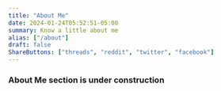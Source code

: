 ```yaml
---
title: "About Me"
date: 2024-01-24T05:52:51-05:00
summary: Know a little about me
alias: ["/about"]
draft: false
ShareButtons: ["threads", "reddit", "twitter", "facebook"]
---
```

### About Me section is under construction
